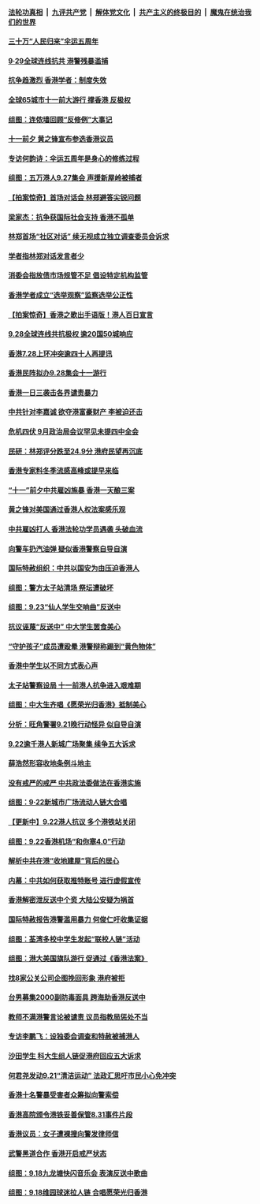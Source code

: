 ####  [法轮功真相](../../../../basic/blob/master/README.md?t=09300926) &nbsp;|&nbsp; [九评共产党](../../../../9ping.md/blob/master/README.md?t=09300926) &nbsp;|&nbsp; [解体党文化](../../../../jtdwh.md/blob/master/README.md?t=09300926)  &nbsp;|&nbsp; [共产主义的终极目的](../../../../gczydzjmd.md/blob/master/README.md?t=09300926) &nbsp;|&nbsp; [魔鬼在统治我们的世界](../../../../mgztzwmdsj.md/blob/master/README.md?t=09300926) 

#### [三十万“人民归来”伞运五周年](../pages/nsc415/n11555856.md?t=09300926) 

#### [9·29全球连线抗共 港警残暴滥捕](../pages/nsc415/n11555640.md?t=09300926) 

#### [抗争趋激烈 香港学者：制度失效](../pages/nsc415/n11555812.md?t=09300926) 

#### [全球65城市十一前大游行 撑香港 反极权](../pages/nsc415/n11554701.md?t=09300926) 

#### [组图：连侬墙回顾“反修例”大事记](../pages/nsc415/n11552900.md?t=09300926) 

#### [十一前夕 黄之锋宣布参选香港议员](../pages/nsc415/n11552484.md?t=09300926) 

#### [专访何韵诗：伞运五周年是身心的修练过程](../pages/nsc415/n11552394.md?t=09300926) 

#### [组图：五万港人9.27集会 声援新屋岭被捕者](../pages/nsc415/n11551844.md?t=09300926) 

#### [【拍案惊奇】首场对话会 林郑避答尖锐问题](../pages/nsc415/n11549383.md?t=09300926) 

#### [梁家杰：抗争获国际社会支持 香港不孤单](../pages/nsc415/n11549438.md?t=09300926) 

#### [林郑首场“社区对话” 续无视成立独立调查委员会诉求](../pages/nsc415/n11549630.md?t=09300926) 

#### [学者指林郑对话发言者少](../pages/nsc415/n11549563.md?t=09300926) 

#### [消委会指放债市场规管不足 倡设特定机构监管](../pages/nsc415/n11549504.md?t=09300926) 

#### [香港学者成立“选举观察”监察选举公正性](../pages/nsc415/n11549482.md?t=09300926) 

#### [【拍案惊奇】香港之歌出手语版！港人百日宣言](../pages/nsc415/n11547040.md?t=09300926) 

#### [9.28全球连线共抗极权 逾20国50城响应](../pages/nsc415/n11547033.md?t=09300926) 

#### [香港7.28上环冲突逾四十人再提讯](../pages/nsc415/n11547133.md?t=09300926) 

#### [香港民阵拟办9.28集会十一游行](../pages/nsc415/n11547087.md?t=09300926) 

#### [香港一日三袭击各界谴责暴力](../pages/nsc415/n11546954.md?t=09300926) 

#### [中共针对李嘉诚 欲夺港富豪财产 李被迫还击](../pages/nsc415/n11546673.md?t=09300926) 

#### [危机四伏 9月政治局会议罕见未提四中全会](../pages/nsc415/n11546367.md?t=09300926) 

#### [民研：林郑评分跌至24.9分 港府民望再沉底](../pages/nsc415/n11544630.md?t=09300926) 

#### [香港专家料冬季流感高峰或提早来临](../pages/nsc415/n11544676.md?t=09300926) 

#### [“十一”前夕中共雇凶施暴 香港一天酿三案](../pages/nsc415/n11544614.md?t=09300926) 

#### [黄之锋对美国通过香港人权法案感乐观](../pages/nsc415/n11544601.md?t=09300926) 

#### [中共雇凶打人 香港法轮功学员遇袭 头破血流](../pages/nsc415/n11543687.md?t=09300926) 

#### [向警车扔汽油弹 疑似香港警察自导自演](../pages/nsc415/n11543198.md?t=09300926) 

#### [国际特赦组织：中共以国安为由压迫香港人](../pages/nsc415/n11543044.md?t=09300926) 

#### [组图：警方太子站清场 祭坛遭破坏](../pages/nsc415/n11542739.md?t=09300926) 

#### [组图：9.23“仙人学生交响曲”反送中](../pages/nsc415/n11539081.md?t=09300926) 

#### [抗议诬蔑“反送中” 中大学生罢食美心](../pages/nsc415/n11542189.md?t=09300926) 

#### [“守护孩子”成员遭殴晕 港警辩称踢到“黄色物体”](../pages/nsc415/n11542179.md?t=09300926) 

#### [香港中学生以不同方式表心声](../pages/nsc415/n11542150.md?t=09300926) 

#### [太子站警察设局 十一前港人抗争进入艰难期](../pages/nsc415/n11541693.md?t=09300926) 

#### [组图：中大生齐唱《愿荣光归香港》抵制美心](../pages/nsc415/n11541094.md?t=09300926) 

#### [分析：旺角警署9.21晚行动怪异 似自导自演](../pages/nsc415/n11539567.md?t=09300926) 

#### [9.22逾千港人新城广场聚集 续争五大诉求](../pages/nsc415/n11539521.md?t=09300926) 

#### [薛浩然形容收地条例斗地主](../pages/nsc415/n11539556.md?t=09300926) 

#### [没有戒严的戒严 中共政法委做法在香港实施](../pages/nsc415/n11539410.md?t=09300926) 

#### [组图：9·22新城市广场流动人链大合唱](../pages/nsc415/n11538717.md?t=09300926) 

#### [【更新中】9.22港人抗议 多个港铁站关闭](../pages/nsc415/n11538147.md?t=09300926) 

#### [组图：9.22香港机场“和你塞4.0”行动](../pages/nsc415/n11538788.md?t=09300926) 

#### [解析中共在港“收地建屋”背后的居心](../pages/nsc415/n11523814.md?t=09300926) 

#### [内幕：中共如何获取推特账号 进行虚假宣传](../pages/nsc415/n11535181.md?t=09300926) 

#### [香港解密泄反送中个资 大陆公安疑为祸首](../pages/nsc415/n11535149.md?t=09300926) 

#### [国际特赦报告港警滥用暴力 何俊仁吁收集证据](../pages/nsc415/n11533652.md?t=09300926) 

#### [组图：荃湾多校中学生发起“联校人链”活动](../pages/nsc415/n11535518.md?t=09300926) 

#### [组图：港大美国旗队游行 促通过《香港法案》](../pages/nsc415/n11535481.md?t=09300926) 

#### [找8家公关公司企图挽回形象 港府被拒](../pages/nsc415/n11535340.md?t=09300926) 

#### [台男募集2000副防毒面具 跨海助香港反送中](../pages/nsc415/n11534312.md?t=09300926) 

#### [教师不满港警言论被谴责 议员指教局惩处不当](../pages/nsc415/n11533840.md?t=09300926) 

#### [专访李鹏飞：设独委会调查和特赦被捕港人](../pages/nsc415/n11533683.md?t=09300926) 

#### [沙田学生 科大生组人链促港府回应五大诉求](../pages/nsc415/n11533793.md?t=09300926) 

#### [何君尧发动9.21“清洁运动” 法政汇思吁市民小心免冲突](../pages/nsc415/n11533803.md?t=09300926) 

#### [香港十名警暴受害者众筹拟向警索偿](../pages/nsc415/n11533774.md?t=09300926) 

#### [香港高院颁令港铁妥善保管8.31事件片段](../pages/nsc415/n11533751.md?t=09300926) 

#### [香港议员：女子遭裸搜向警发律师信](../pages/nsc415/n11533714.md?t=09300926) 

#### [武警黑道合作 香港开启戒严状态](../pages/nsc415/n11533370.md?t=09300926) 

#### [组图：9.18九龙塘快闪音乐会 表演反送中歌曲](../pages/nsc415/n11532592.md?t=09300926) 

#### [组图：9.18维园球迷拉人链 合唱愿荣光归香港](../pages/nsc415/n11532417.md?t=09300926) 

